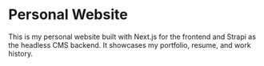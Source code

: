 # Personal Website

This is my personal website built with Next.js for the frontend and Strapi as the headless CMS backend. It showcases my portfolio, resume, and work history.


